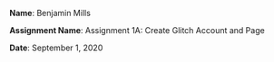 **Name**: Benjamin Mills

**Assignment Name**: Assignment 1A: Create Glitch Account and Page

**Date**: September 1, 2020